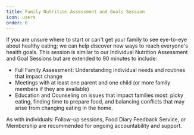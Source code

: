```yaml
---
title: Family Nutrition Assessment and Goals Session
icon: users
order: 6
---
```


If you are unsure where to start or can't get your family to see eye-to-eye about healthy eating; we can help discover new ways to reach everyone's health goals. This session is similar to our Individual Nutrition Assessment and Goal Sessions but are extended to 90 minutes to include:

* Full Family Assessment: Understanding individual needs and routines that impact change
* Meetings with at least one parent and one child (or more family members if they are available) 
* Education and Counseling on issues that impact families most: picky eating, finding time to prepare food, and balancing conflicts that may arise from changing eating in the home.

As with individuals: Follow-up sessions, Food Diary Feedback Service, or Membership are recommended for ongoing accountability and support.

